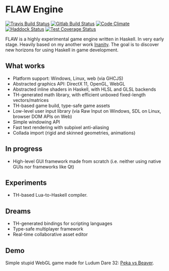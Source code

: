 # FLAW Engine

[![Travis Build Status](https://travis-ci.org/quyse/flaw.svg?branch=master)](https://travis-ci.org/quyse/flaw)
[![Gitlab Build Status](https://gitlab.com/quyse/flaw/badges/master/build.svg)](https://gitlab.com/quyse/flaw/builds)
[![Code Climate](https://codeclimate.com/github/quyse/flaw/badges/gpa.svg)](https://codeclimate.com/github/quyse/flaw)
[![Haddock Status](https://quyse.gitlab.io/flaw/docs/badge.svg)](https://quyse.gitlab.io/flaw/docs/)
[![Test Coverage Status](https://quyse.gitlab.io/flaw/hpc/badge.svg)](https://quyse.gitlab.io/flaw/hpc/)

FLAW is a highly experimental game engine written in Haskell. In very early stage. Heavily based on my another work [Inanity](https://github.com/quyse/inanity). The goal is to discover new horizons for using Haskell in game development.

## What works

* Platform support: Windows, Linux, web (via GHCJS)
* Abstracted graphics API: DirectX 11, OpenGL, WebGL
* Abstracted inline shaders in Haskell, with HLSL and GLSL backends
* TH-generated math library, with efficient unboxed fixed-length vectors/matrices
* TH-based game build, type-safe game assets
* Low-level user input library (via Raw Input on Windows, SDL on Linux, browser DOM APIs on Web)
* Simple windowing API
* Fast text rendering with subpixel anti-aliasing
* Collada import (rigid and skinned geometries, animations)

## In progress

* High-level GUI framework made from scratch (i.e. neither using native GUIs nor frameworks like Qt)

## Experiments

* TH-based Lua-to-Haskell compiler.

## Dreams

* TH-generated bindings for scripting languages
* Type-safe multiplayer framework
* Real-time collaborative asset editor

## Demo

Simple stupid WebGL game made for Ludum Dare 32: [Peka vs Beaver](http://ludumdare.com/compo/ludum-dare-32/?action=preview&uid=49212).
